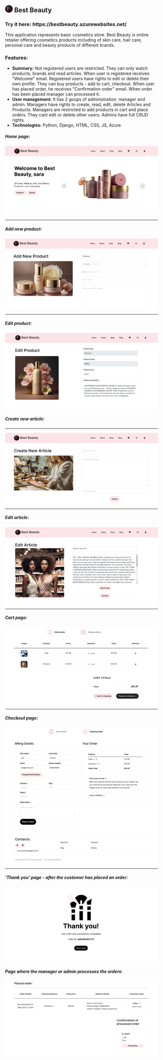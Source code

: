 <h2><img src="images_for_readme/logo.png" width="5%"/> Best Beauty</h2>

<h3> Try it here: https://bestbeauty.azurewebsites.net/ </h3>

<p>This application represents basic cosmetics store. Best Beauty is online retailer offering cosmetics products including of skin care, hair care, personal care and beauty products of different brands. </p> 
<h3>Features:</h3>
<ul>
  <li>
    <strong>Summary:</strong> Not registered users are restricted. They can only watch products, brands and read articles. When user is registered receives "Welcome" email. Registered users have rights to edit or delete their own profile. They can buy products - add to cart, checkout. When user has placed order, he receives "Confirmation order" email. When order has been placed manager can processed it. 
  </li>
  <li>
    <strong>User management:</strong> It has 2 goups of administration: manager and admin. Managers have rights to create, read, edit, delete Articles and Products. Managers are restricted to add products in cart and place orders. They cant edit or delete other users. Admins have full CRUD rights.
    </li>
  <li>
     <strong>Technologies:</strong> Python, Django, HTML, CSS, JS, Azure. 
  </li>
</ul>
<h5>Home page:</h5>
<div>
  <img src="images_for_readme/home_page.png"/>
</div>
<hr>
<h5>Add new product:</h5>
<div>
  <img src="images_for_readme/add_new_prd.png"/>
</div>
<hr>
<h5>Edit product:</h5>
<div>
  <img src="images_for_readme/edit product.png"/>
</div>
<h5>Create new article:</h5>
<hr>
<div>
  <img src="images_for_readme/create artcle.png"/>
</div>
<hr>
<h5>Edit article:</h5>
<div>
  <img src="images_for_readme/edit article.png"/>
</div>
<hr>
<h5>Cart page:</h5>
<div>
  <img src="images_for_readme/cart.png"/>
</div>
<hr>
<h5>Checkout page:</h5>
<div>
  <img src="images_for_readme/checkout.png"/>
</div>
<hr>
<h5>'Thank you' page - after the customer has placed an order:</h5>
<div>
  <img src="images_for_readme/thankyou.png"/>
</div>
<h5>Page where the manager or admin processes the orders:</h5>
<div>
  <img src="images_for_readme/processed order.png"/>
</div>